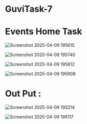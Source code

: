 # GuviTask-7


<h1>Events Home Task</h1>

![Screenshot 2025-04-09 195615](https://github.com/user-attachments/assets/84407814-4900-4087-8878-99554dc8a04f)

![Screenshot 2025-04-09 195740](https://github.com/user-attachments/assets/a4e61e70-767c-4e53-8ccc-7bcc2900883d)

![Screenshot 2025-04-09 195812](https://github.com/user-attachments/assets/641df697-727c-47cd-a443-2bc8b2ab55ca)

![Screenshot 2025-04-09 195908](https://github.com/user-attachments/assets/3915dad6-f4f5-470f-8163-a6a4f67c0fae)


<h1>Out Put : </h1>

![Screenshot 2025-04-09 195214](https://github.com/user-attachments/assets/6b7ae0a8-928b-4789-90e8-3fc9a7ff4dae)

![Screenshot 2025-04-09 195117](https://github.com/user-attachments/assets/a1fec345-5888-4987-ba34-3fb5b77a9848)
